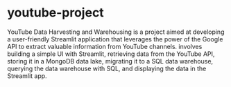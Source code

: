 # youtube-project
YouTube Data Harvesting and Warehousing is a project aimed at developing a user-friendly Streamlit application that leverages the power of the Google API to extract valuable information from YouTube channels.
involves building a simple UI with Streamlit, retrieving data from the YouTube API, storing it in a MongoDB data lake, migrating it to a SQL data warehouse, querying the data warehouse with SQL, and displaying the data in the Streamlit app.
